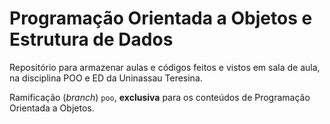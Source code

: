 # Programação Orientada a Objetos e Estrutura de Dados

Repositório para armazenar aulas e códigos feitos e vistos em sala de aula, na disciplina POO e ED da Uninassau 
Teresina.

Ramificação (_branch_) `poo`, **exclusiva** para os conteúdos de Programação Orientada a Objetos.